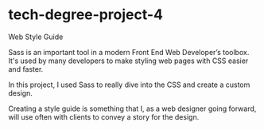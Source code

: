 # tech-degree-project-4
Web Style Guide

Sass is an important tool in a modern Front End Web Developer’s toolbox. It's used by many developers to make styling web pages with CSS easier and faster. 

In this project, I used Sass to really dive into the CSS and create a custom design. 

Creating a style guide is something that I, as a web designer going forward, will use often with clients to convey a story for the design. 

